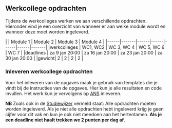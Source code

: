 ## Werkcollege opdrachten 
Tijdens de werkcolleges werken we aan verschillende opdrachten. Hieronder vind je een overzicht van wanneer er aan welke module wordt  en wanneer deze moet worden ingeleverd.



|  | Module 1 | Module 2 | Module 3 | Module 4 |
|------|-------|------|------|------|------|-------|
|werkcolleges | WC1, WC2 | WC 3, WC 4 | WC 5, WC 6 | WC 7 | 
|deadlines | za 9 jan 20:00 | za 16 jan 20:00 | za 23 jan 20:00 | za 30 jan 20:00 |
|gewicht| 2 | 2 | 2 | 2 |


### Inleveren werkcollege opdrachten
Voor het inleveren van de opgaves maak je gebruik van templates die je vindt bij de instructies van de opgaves. Hier kun je alle resultaten en code invullen. Het werk kun je vervolgens op [ANS](https://secure.ans-delft.nl/users/sign_in) inleveren. 

**NB** Zoals ook in de [Studiewijzer](/informatie/studiewijzer) vermeld staat: Alle opdrachten moeten worden ingeleverd. Als je niet alle opdrachten hebt ingeleverd krijg je geen cijfer voor dit vak en kun je ook niet meedoen aan het hertentamen. **Als je een deadline niet haalt trekken we 2 punten per dag af**.
